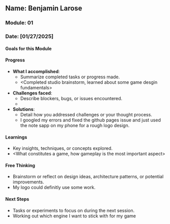<!-- Markdown Docs: https://docs.github.com/en/get-started/writing-on-github/getting-started-with-writing-and-formatting-on-github/basic-writing-and-formatting-syntax -->
## Name: Benjamin Larose 
### Module: 01

<!-- Repeat the below as needed-->
### Date: [01/27/2025]

#### Goals for this Module
<!-- Example Template (include the brackets to make a checklist, fill them in as appropriate
- [ ] Goal 1
- [ ] Goal 2
- [ ] Goal 3
-->

#### Progress
- **What I accomplished**:
  - Summarize completed tasks or progress made.
  - <Completed studio brainstorm, learned about some game desgin fundamentals>
- **Challenges faced**:
  - Describe blockers, bugs, or issues encountered.
  -  <Setting up githup pages properly and logo design>
- **Solutions**:
  - Detail how you addressed challenges or your thought process.
  -  I googled my errors and fixed the github pages issue and just used the note sapp on my phone for a rough logo design.

#### Learnings
- Key insights, techniques, or concepts explored.
-  <What constitutes a game, how gameplay is the most important aspect>

#### Free Thinking
- Brainstorm or reflect on design ideas, architecture patterns, or potential improvements.
-  My logo could definitly use some work.
<!--

- Example prompts:
  - "What if the player interactions were asynchronous instead of real-time?"
  - "How could ECS improve performance in this system?"
  - "Does my current design support scalability? How can it improve?"
  
-->

#### Next Steps
- Tasks or experiments to focus on during the next session.
-  Working out which engine I want to stick with for my game
